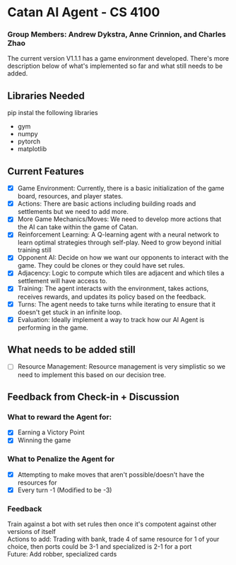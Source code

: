# Catan AI Agent - CS 4100
### Group Members: Andrew Dykstra, Anne Crinnion, and Charles Zhao

The current version V1.1.1 has a game environment developed. There's more description below of what's implemented so far and what still needs to be added.

## Libraries Needed
pip instal the following libraries
- gym
- numpy
- pytorch
- matplotlib

## Current Features
- [x] Game Environment: Currently, there is a basic initialization of the game board, resources, and player states.
- [x] Actions: There are basic actions including building roads and settlements but we need to add more.
- [x] More Game Mechanics/Moves: We need to develop more actions that the AI can take within the game of Catan.
- [X] Reinforcement Learning: A Q-learning agent with a neural network to learn optimal strategies through self-play. Need to grow beyond initial training still
- [x] Opponent AI: Decide on how we want our opponents to interact with the game. They could be clones or they could have set rules.
- [x] Adjacency: Logic to compute which tiles are adjacent and which tiles a settlement will have access to.
- [x] Training: The agent interacts with the environment, takes actions, receives rewards, and updates its policy based on the feedback.
- [x] Turns: The agent needs to take turns while iterating to ensure that it doesn't get stuck in an infinite loop.
- [x] Evaluation: Ideally implement a way to track how our AI Agent is performing in the game.

## What needs to be added still
- [ ] Resource Management: Resource management is very simplistic so we need to implement this based on our decision tree.

## Feedback from Check-in + Discussion
### What to reward the Agent for:
- [x] Earning a Victory Point
- [x] Winning the game

### What to Penalize the Agent for
- [x] Attempting to make moves that aren't possible/doesn't have the resources for
- [x] Every turn -1 (Modified to be -3)

### Feedback
Train against a bot with set rules then once it's compotent against other versions of itself   
Actions to add: Trading with bank, trade 4 of same resource for 1 of your choice, then ports could be 3-1 and specialized is 2-1 for a port   
Future: Add robber, specialized cards   